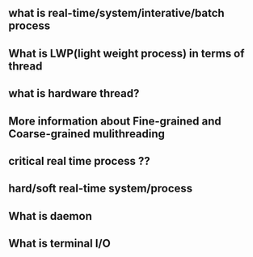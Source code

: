 ## what is real-time/system/interative/batch process

## What is LWP(light weight process) in terms of thread

## what is hardware thread?

## More information about Fine-grained and Coarse-grained mulithreading

## critical real time process ??

## hard/soft real-time system/process

## What is daemon

## What is terminal I/O